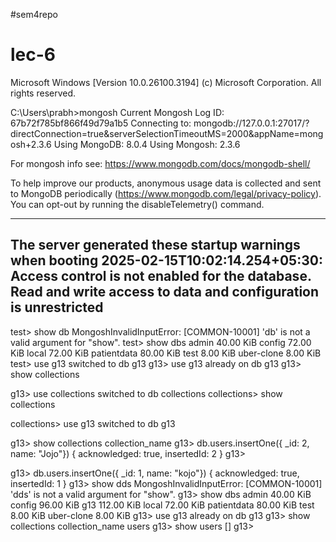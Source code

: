 #sem4repo
# lec-6

Microsoft Windows [Version 10.0.26100.3194]
(c) Microsoft Corporation. All rights reserved.

C:\Users\prabh>mongosh
Current Mongosh Log ID: 67b72f785bf866f49d79a1b5
Connecting to:          mongodb://127.0.0.1:27017/?directConnection=true&serverSelectionTimeoutMS=2000&appName=mongosh+2.3.6
Using MongoDB:          8.0.4
Using Mongosh:          2.3.6

For mongosh info see: https://www.mongodb.com/docs/mongodb-shell/


To help improve our products, anonymous usage data is collected and sent to MongoDB periodically (https://www.mongodb.com/legal/privacy-policy).
You can opt-out by running the disableTelemetry() command.

------
   The server generated these startup warnings when booting
   2025-02-15T10:02:14.254+05:30: Access control is not enabled for the database. Read and write access to data and configuration is unrestricted
------

test> show db
MongoshInvalidInputError: [COMMON-10001] 'db' is not a valid argument for "show".
test> show dbs
admin        40.00 KiB
config       72.00 KiB
local        72.00 KiB
patientdata  80.00 KiB
test          8.00 KiB
uber-clone    8.00 KiB
test> use g13
switched to db g13
g13> use g13
already on db g13
g13> show collections

g13> use collections
switched to db collections
collections> show collections

collections> use g13
switched to db g13

g13> show collections
collection_name
g13> db.users.insertOne({ _id: 2, name: "Jojo"})
{ acknowledged: true, insertedId: 2 }
g13>

g13> db.users.insertOne({ _id: 1, name: "kojo"})
{ acknowledged: true, insertedId: 1 }
g13> show dds
MongoshInvalidInputError: [COMMON-10001] 'dds' is not a valid argument for "show".
g13> show dbs
admin         40.00 KiB
config        96.00 KiB
g13          112.00 KiB
local         72.00 KiB
patientdata   80.00 KiB
test           8.00 KiB
uber-clone     8.00 KiB
g13> use g13
already on db g13
g13> show collections
collection_name
users
g13> show users
[]
g13>
